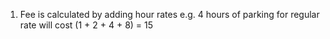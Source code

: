 1. Fee is calculated by adding hour rates e.g. 4 hours of parking for regular rate will cost (1 + 2 + 4 + 8) = 15